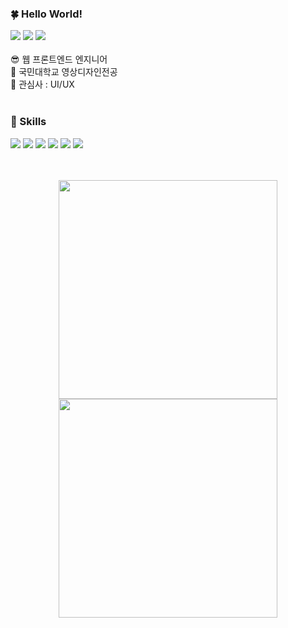
### 🍀 Hello World!
<img src="https://img.shields.io/badge/angielxx94@gmail.com-EA4335?style=flat-square&logo=Gmail&logoColor=white"/> <a href="https://velog.io/@94applekoo"><img src="https://img.shields.io/badge/angie.log-20C997?style=flat-square&logo=Velog&logoColor=white"/></a> <img src="https://img.shields.io/badge/Angie Lee-0A66C2?style=flat-square&logo=Linkedin&logoColor=white"/>
<br>
<br>
😎 웹 프론트엔드 엔지니어<br>
👀 국민대학교 영상디자인전공 <br>
💖 관심사 : UI/UX <br>
<br>
### 🚀 Skills
<img src="https://img.shields.io/badge/Javascript-F7DF1E?style=flat-square&logo=Javascript&logoColor=black"/> <img src="https://img.shields.io/badge/React-61DAFB?style=flat-square&logo=React&logoColor=black"/> <img src="https://img.shields.io/badge/ReactNative-61DAFB?style=flat-square&logo=React&logoColor=black"/> <img src="https://img.shields.io/badge/Typescript-3178C6?style=flat-square&logo=Typescript&logoColor=white"/> <img src="https://img.shields.io/badge/Python-3776AB?style=flat-square&logo=Python&logoColor=white"/> <img src="https://img.shields.io/badge/Django-092E20?style=flat-square&logo=Django&logoColor=white"/> 

<br>
<br>
<div align="center">
  <img style="width: 350px;" src="https://github-readme-stats.vercel.app/api?username=angielxx&show_icons=true&theme=radical">
  <img style="width: 350px;" src="https://github-readme-stats.vercel.app/api/top-langs/?username=angielxx&layout=compact&theme=radical">
</div>
